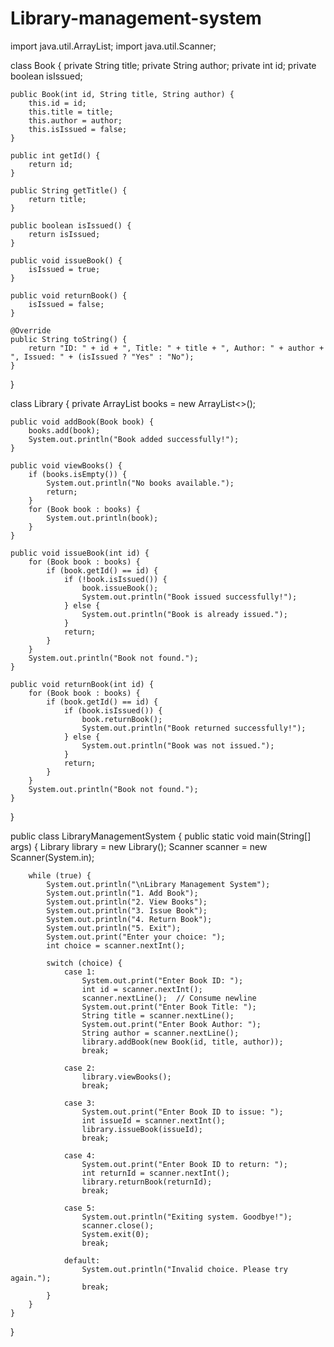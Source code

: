 # Library-management-system
import java.util.ArrayList;
import java.util.Scanner;

class Book {
    private String title;
    private String author;
    private int id;
    private boolean isIssued;

    public Book(int id, String title, String author) {
        this.id = id;
        this.title = title;
        this.author = author;
        this.isIssued = false;
    }

    public int getId() {
        return id;
    }

    public String getTitle() {
        return title;
    }

    public boolean isIssued() {
        return isIssued;
    }

    public void issueBook() {
        isIssued = true;
    }

    public void returnBook() {
        isIssued = false;
    }

    @Override
    public String toString() {
        return "ID: " + id + ", Title: " + title + ", Author: " + author + ", Issued: " + (isIssued ? "Yes" : "No");
    }
}

class Library {
    private ArrayList<Book> books = new ArrayList<>();

    public void addBook(Book book) {
        books.add(book);
        System.out.println("Book added successfully!");
    }

    public void viewBooks() {
        if (books.isEmpty()) {
            System.out.println("No books available.");
            return;
        }
        for (Book book : books) {
            System.out.println(book);
        }
    }

    public void issueBook(int id) {
        for (Book book : books) {
            if (book.getId() == id) {
                if (!book.isIssued()) {
                    book.issueBook();
                    System.out.println("Book issued successfully!");
                } else {
                    System.out.println("Book is already issued.");
                }
                return;
            }
        }
        System.out.println("Book not found.");
    }

    public void returnBook(int id) {
        for (Book book : books) {
            if (book.getId() == id) {
                if (book.isIssued()) {
                    book.returnBook();
                    System.out.println("Book returned successfully!");
                } else {
                    System.out.println("Book was not issued.");
                }
                return;
            }
        }
        System.out.println("Book not found.");
    }
}

public class LibraryManagementSystem {
    public static void main(String[] args) {
        Library library = new Library();
        Scanner scanner = new Scanner(System.in);

        while (true) {
            System.out.println("\nLibrary Management System");
            System.out.println("1. Add Book");
            System.out.println("2. View Books");
            System.out.println("3. Issue Book");
            System.out.println("4. Return Book");
            System.out.println("5. Exit");
            System.out.print("Enter your choice: ");
            int choice = scanner.nextInt();

            switch (choice) {
                case 1:
                    System.out.print("Enter Book ID: ");
                    int id = scanner.nextInt();
                    scanner.nextLine();  // Consume newline
                    System.out.print("Enter Book Title: ");
                    String title = scanner.nextLine();
                    System.out.print("Enter Book Author: ");
                    String author = scanner.nextLine();
                    library.addBook(new Book(id, title, author));
                    break;

                case 2:
                    library.viewBooks();
                    break;

                case 3:
                    System.out.print("Enter Book ID to issue: ");
                    int issueId = scanner.nextInt();
                    library.issueBook(issueId);
                    break;

                case 4:
                    System.out.print("Enter Book ID to return: ");
                    int returnId = scanner.nextInt();
                    library.returnBook(returnId);
                    break;

                case 5:
                    System.out.println("Exiting system. Goodbye!");
                    scanner.close();
                    System.exit(0);
                    break;

                default:
                    System.out.println("Invalid choice. Please try again.");
                    break;
            }
        }
    }
}
